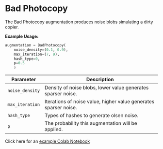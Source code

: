 # Bad Photocopy

The Bad Photocopy augmentation produces noise blobs simulating a dirty copier.

**Example Usage:**

```python
augmentation = BadPhotocopy(
	noise_density=(0.1, 0.9),
	max_iteration=(7, 9),
	hash_type=0,
	p=0.5
	)
```

| Parameter       | Description                                                      |
|-----------------|------------------------------------------------------------------|
| `noise_density` | Density of noise blobs, lower value generates sparser noise.     |
| `max_iteration` | Iterations of noise value, higher value generates sparser noise. |
| `hash_type`     | Types of hashes to generate olsen noise.                         |
| `p`             | The probability this augmentation will be applied.               |

Click here for an [example Colab Notebook](https://colab.research.google.com/drive/1_n7atcI-xVSpnV17YuzZhd9ISe735fBo?usp=sharing)
